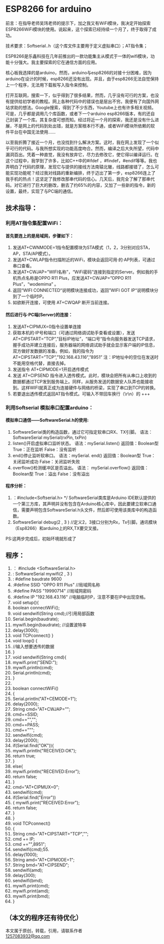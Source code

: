 

ESP8266 for arduino 
====== 
前言：在指导老师吴玮老师的提示下，加之我又有WiFi模块，我决定开始探索ESP8266WiFi模块的使用。说起来，这个探索已经持续一个月了，终于取得了成功。
 
技术要求：Softserial..h（这个库文件主要用于定义虚拟串口）；AT指令集；
  
  ESP8266是乐鑫科技在几年前推出的一款功能集主从模式于一体的wifi模块，功能十分强大。我主要探索的它在通信方面的应用。

  核心板我选择的是arduino，然而，arduino与esp8266的对接十分困难，因为arduino在设计的时候，esp8266还没有出现。并且，由于esp8266无法自觉保持上一个程序，无法用下载板写入指令来控制。

  打开互联网，搜索一下，似乎得到了很多结果，然而，几乎没有可行的方案，也没有提供给初学者的教程。网上各种代码中的错误也是层出不穷。我便有了向国外网站求助的想法。Google搜索，得到了不少东西，Youtube上也有许多相关视频。可是，几乎都是调用几个库函数，或者下一个arduino esp8266版本，有的还自己封装了一个库。其复杂度可想而知。经过将近一个月的探索，我还是没有什么进展，不是网上的代码到处出错，就是方案根本行不通，或者WiFi模块所依赖的软件平台在中国无法使用……

  以至我折腾了接近一个月，也没找到什么解决方案。这时，我在网上发现了一个似乎可行的代码。与我所想实现的功能高度吻合。然而，编译之后大失所望，代码中漏洞百出。凭着一种直觉，我没有放弃它，尽力去修改它，使它得以编译运行。在这个过程中，我学到了许多，比如C++中的#ifdef ，#findef，#endif等等。我也弄明白了代码的原理，发现它与提供的接线方法南辕北辙，线路都接错了，怎么可能实现功能呢？经过我对线路的重新编排，终于迈出了第一步，esp8266连上了我手机的热点！这坚定了我修改那串代码的信心。几天后，我完全了解了那串代码。对它进行了巨大的删改，删去了约65%的内容，又加了一些新的指令，新的设置，最终，实现了与PC端的通信。

## 技术指导：
### 利用AT指令集配置WiFi：
#### 首先要连上的是局域网，步骤如下：
1.	发送AT+CWNMODE=1指令配置模块为STA模式（1，2，3分别对应STA，AP，STA/AP模式）。   
2.	发送AT+CWLAP指令扫描附近的WiFi，模块会返回可用·的·AP列表，可通过串口查看。
3.	发送AT+CWJAP=”WIFI名称”，“WiFi密码”连接到指定的Server。例如我的手机热点名称是OPPO R11 Plus，应发送AT+CWJAP=”OPPO R11 Plus”，“wodemima”  。
4.	返回“WIFI CONNECTED“说明模块连接成功，返回”WIFI GOT IP“说明模块分到了一个临时IP。
5.	如欲断开连接，可使用 AT+CWQAP 断开当前连接。

   #### 然后进行与·PC端(Server)的连接：

1.	发送AT+CIPMUX=0指令设置单连接
2.	获取本机的·IP号和端口（可通过网络调试助手查看或设置），发送AT+CIPSTART=”TCP”,”目标IP地址”，“端口号“指令向服务器发送TCP请求，握手成功并建立连接后，服务器端的网络调试助手就会显示客户端的IP信息，双方做好发数据的准备。例如，我的指令为  AT+CIPSTART=”TCP”,”192.168.43.116”,”8951”  注：IP地址中的空位在发送时不能用空格代替，直接去掉。
3.	发送指令 AT+CIPMODE=1开启透传模式
4.	发送 AT+CIPSEND 指令进入透传模式。此时，模块会把所有从串口上收到的数据都通过TCP发到服务端上。同样，从服务发送的数据安人队弄也能接收到。这样WIFI就真正成为连接硬件与网络的桥梁，实现了串口到TCP的转换。
5.	若要退出透传模式返回AT指令模式。可输入不带回车换行（\r\n）的  +++
### 利用Softserial 模拟串口配置arduino：
#### 模拟串口通信——SoftwareSerial.h的使用:
1. SoftwareSerial类的构造函数，通过它可指定软串口RX、TX引脚。
 语法：SoftwareSerial mySerial(rxPin, txPin)
2.   listen()开启虚拟串口监听状态。
语法：mySerial.listen()
返回值：Boolean型  True：正在监听  False：没有监听
3.  end()停止监听软串口。
语法：mySerial. end()
返回值：Boolean型  True：关闭监听成功  False：关闭监听失败
4. overflow()检测缓冲区是否溢出。
语法：
mySerial.overflow() 返回值：Boolean型 True：溢出 False：没有溢出
#### 程序分析：
1. ：#include<Softserial.h>   */ SoftwareSerial类库是Arduino IDE默认提供的一个第三方库，其声明并没有包含在Arduino核心库中，因此要建立软串口通信，需要声明包含SoftwareSerial.h头文件，然后即可使用该类库中的构造函数。
2.  SoftwareSerial debug(2  , 3 ) //定义2，3接口分别为Rx，Tx引脚。通讯模块（Esp8266）和arduino上的RX,TX要交叉接。

PS:这两步完成后，初始环境就形成了

## 程序：
1. ： #include <SoftwareSerial.h>
2. : SoftwareSerial mywifi(2  , 3 )  
3. : #define baudrate 9600 
4. :#define SSID "OPPO R11 Plus"    //局域网名称
5. :#define PASS "19990714" //局域网密码
6. :#define IP "192.168.43.116"  //电脑临时IP，注意不要在IP中出现空格。
7. void setup(){
8.    boolean connectWiFi();
9.    void sendwifi(String cmd);//引用局部函数
10.   Serial.begin(baudrate);
11.   mywifi.begin(baudrate); //设置波特率
12.   delay(3000);
13.   void TCPconnect()    }
14. void loop() {
15.   //输入想要透传的数据
16.   }
17. void sendwifi(String cmd){
18.    mywifi.print("SEND:");
19.    mywifi.println(cmd);
20.    Serial.println(cmd);
21.  }
22. 
23.  boolean connectWiFi()
24.  {
25.   Serial.println("AT+CEMODE=1");
26.   delay(2000);
27.    String cmd="AT+CWJAP=\"";
28.    cmd+=SSID;
29.    cmd+="\",\"";
30.    cmd+=PASS;
31.    cmd+="\"";
32.    sendwifi(cmd);
33.    delay(2000);
34.    if(Serial.find("OK")){
35.    mywifi.println("RECEIVED:OK");
36.    return true;
37.    }
38.   else{
39.    mywifi.println("RECEIVED:Error");
40.    return false;
41.    }
42.  cmd="AT+CIPMUX=0";  
43.  sendwifi(cmd);
44.  if(Serial.find("Error"))
45.   { mywifi.print("RECEIVED:Error");
46.   return false;
47.    }
48.   }
49.  void TCPconnect()
50.   {
51.   String cmd="AT+CIPSTART=\"TCP\",\"";
52.   cmd += IP;
53.   cmd +="\",8951";
54.    sendwifi(cmd);55.
55.    delay(1000);
56. String amd="AT+CIPMODE=1";
57.   String bmd="AT+CIPSEND";
58.  sendwifi(amd);
59.  delay(300);
60.  sendwifi(bmd);
61.  mywifi.print(cmd);
62.  mywifi.print(amd);
63.  mywifi.print(bmd); 
64.    }                





  ## （本文的程序还有待优化）

  本文属于原创，转载，引用，请联系作者  
  1257083932@qq.com